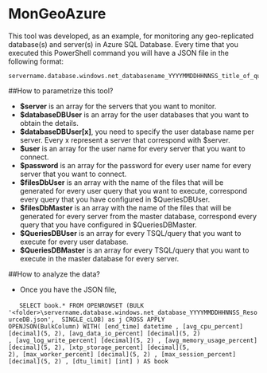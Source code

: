 # MonGeoAzure

This tool was developed, as an example, for monitoring any geo-replicated database(s) and server(s) in Azure SQL Database. Every time that you executed this PowerShell command you will have a JSON file in the following format: 

    servername.database.windows.net_databasename_YYYYMMDDHHNNSS_title_of_query.json

##How to parametrize this tool?

- **$server** is an array for the servers that you want to monitor.
- **$databaseDBUser** is an array for the user databases that you want to obtain the details.
- **$databaseDBUser[x]**, you need to specify the user database name per server. Every x represent a server that correspond with $server.
- **$user** is an array for the user name for every server that you want to connect.
- **$password** is an array for the password for every user name for every server that you want to connect.
- **$filesDbUser** is an array with the name of the files that will be generated for every user query that you want to execute, correspond every query that you have configured in $QueriesDBUser.
- **$filesDbMaster** is an array with the name of the files that will be generated for every server from the master database, correspond every query that you have configured in $QueriesDBMaster.
- **$QueriesDBUser** is an array for every TSQL/query that you want to execute for every user database.
- **$QueriesDBMaster** is an array for every TSQL/query that you want to execute in the master database for every server.

##How to analyze the data?

  - Once you have the JSON file, 
  
   ```
   SELECT book.* FROM OPENROWSET (BULK '<folder>\servername.database.windows.net_database_YYYYMMDDHHNNSS_ResourceDB.json',  SINGLE_cLOB) as j CROSS APPLY OPENJSON(BulkColumn) WITH( [end_time] datetime , [avg_cpu_percent] [decimal](5, 2), [avg_data_io_percent] [decimal](5, 2) , [avg_log_write_percent] [decimal](5, 2) , [avg_memory_usage_percent] [decimal](5, 2), [xtp_storage_percent] [decimal](5, 2), [max_worker_percent] [decimal](5, 2) , [max_session_percent] [decimal](5, 2) , [dtu_limit] [int] ) AS book
   ```
